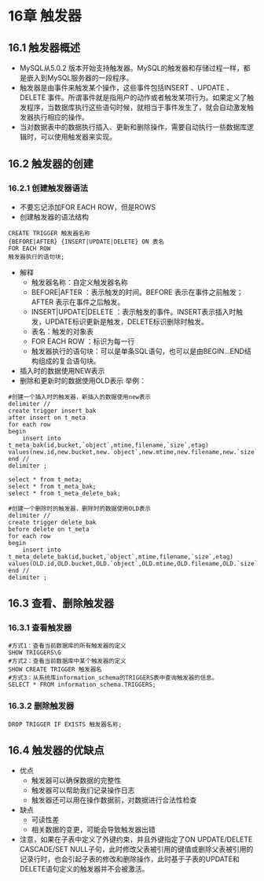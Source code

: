 # 16章 触发器
## 16.1 触发器概述
* MySQL从5.0.2 版本开始支持触发器。MySQL的触发器和存储过程一样，都是嵌入到MySQL服务器的一段程序。
* 触发器是由事件来触发某个操作，这些事件包括INSERT 、UPDATE 、DELETE 事件。所谓事件就是指用户的动作或者触发某项行为。如果定义了触发程序，当数据库执行这些语句时候，就相当于事件发生了，就会自动激发触发器执行相应的操作。
* 当对数据表中的数据执行插入、更新和删除操作，需要自动执行一些数据库逻辑时，可以使用触发器来实现。
## 16.2 触发器的创建
### 16.2.1 创建触发器语法
* 不要忘记添加FOR EACH ROW，但是ROWS
* 创建触发器的语法结构
```roomsql
CREATE TRIGGER 触发器名称
{BEFORE|AFTER} {INSERT|UPDATE|DELETE} ON 表名
FOR EACH ROW
触发器执行的语句块;
```
* 解释
  * 触发器名称：自定义触发器名称
  * BEFORE|AFTER ：表示触发的时间。BEFORE 表示在事件之前触发；AFTER 表示在事件之后触发。
  * INSERT|UPDATE|DELETE ：表示触发的事件。INSERT表示插入时触发，UPDATE标识更新是触发，DELETE标识删除时触发。
  * 表名：触发的对象表
  * FOR EACH ROW ：标识为每一行
  * 触发器执行的语句块：可以是单条SQL语句，也可以是由BEGIN…END结构组成的复合语句块。
* 插入时的数据使用NEW表示
* 删除和更新时的数据使用OLD表示
举例：
```roomsql
#创建一个插入时的触发器，新插入的数据使用new表示
delimiter //
create trigger insert_bak
after insert on t_meta
for each row
begin
	insert into t_meta_bak(id,bucket,`object`,mtime,filename,`size`,etag) values(new.id,new.bucket,new.`object`,new.mtime,new.filename,new.`size`,new.etag);
end //
delimiter ;

select * from t_meta;
select * from t_meta_bak;
select * from t_meta_delete_bak;

#创建一个删除时的触发器，删除时的数据使用OLD表示
delimiter //
create trigger delete_bak
before delete on t_meta
for each row
begin
	insert into t_meta_delete_bak(id,bucket,`object`,mtime,filename,`size`,etag) values(OLD.id,OLD.bucket,OLD.`object`,OLD.mtime,OLD.filename,OLD.`size`,OLD.etag);
end //
delimiter ;
```
## 16.3 查看、删除触发器
### 16.3.1 查看触发器
```roomsql
#方式1：查看当前数据库的所有触发器的定义
SHOW TRIGGERS\G
#方式2：查看当前数据库中某个触发器的定义
SHOW CREATE TRIGGER 触发器名
#方式3：从系统库information_schema的TRIGGERS表中查询触发器的信息。
SELECT * FROM information_schema.TRIGGERS;
```
### 16.3.2 删除触发器
```roomsql
DROP TRIGGER IF EXISTS 触发器名称;
```
## 16.4 触发器的优缺点
* 优点
  * 触发器可以确保数据的完整性
  * 触发器可以帮助我们记录操作日志
  * 触发器还可以用在操作数据前，对数据进行合法性检查
* 缺点
  * 可读性差
  * 相关数据的变更，可能会导致触发器出错
* 注意，如果在子表中定义了外键约束，并且外键指定了ON UPDATE/DELETE CASCADE/SET NULL子句，此时修改父表被引用的键值或删除父表被引用的记录行时，也会引起子表的修改和删除操作，此时基于子表的UPDATE和DELETE语句定义的触发器并不会被激活。
